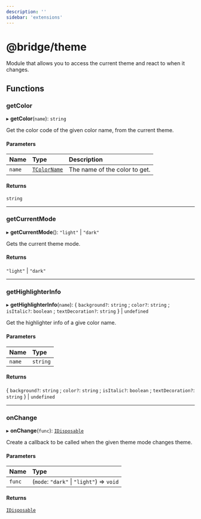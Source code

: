 ```yaml
---
description: ''
sidebar: 'extensions'
---
```


# @bridge/theme

Module that allows you to access the current theme and react to when it changes.

## Functions

### getColor

▸ **getColor**(`name`): `string`

Get the color code of the given color name, from the current theme.

#### Parameters

| Name | Type | Description |
| :------ | :------ | :------ |
| `name` | [`TColorName`](../README.md#tcolorname) | The name of the color to get. |

#### Returns

`string`

___

### getCurrentMode

▸ **getCurrentMode**(): ``"light"`` \| ``"dark"``

Gets the current theme mode.

#### Returns

``"light"`` \| ``"dark"``

___

### getHighlighterInfo

▸ **getHighlighterInfo**(`name`): { `background?`: `string` ; `color?`: `string` ; `isItalic?`: `boolean` ; `textDecoration?`: `string`  } \| `undefined`

Get the highlighter info of a give color name.

#### Parameters

| Name | Type |
| :------ | :------ |
| `name` | `string` |

#### Returns

{ `background?`: `string` ; `color?`: `string` ; `isItalic?`: `boolean` ; `textDecoration?`: `string`  } \| `undefined`

___

### onChange

▸ **onChange**(`func`): [`IDisposable`](../interfaces/idisposable.md)

Create a callback to be called when the given theme mode changes theme.

#### Parameters

| Name | Type |
| :------ | :------ |
| `func` | (`mode`: ``"dark"`` \| ``"light"``) => `void` |

#### Returns

[`IDisposable`](../interfaces/idisposable.md)
